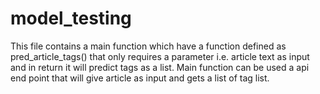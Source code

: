 # model_testing

This file contains a main function which have a function defined as pred_article_tags() that only requires a parameter i.e. article text as input and in return it will predict tags as a list. Main function can be used a api end point that will give article as input and gets a list of tag list.

